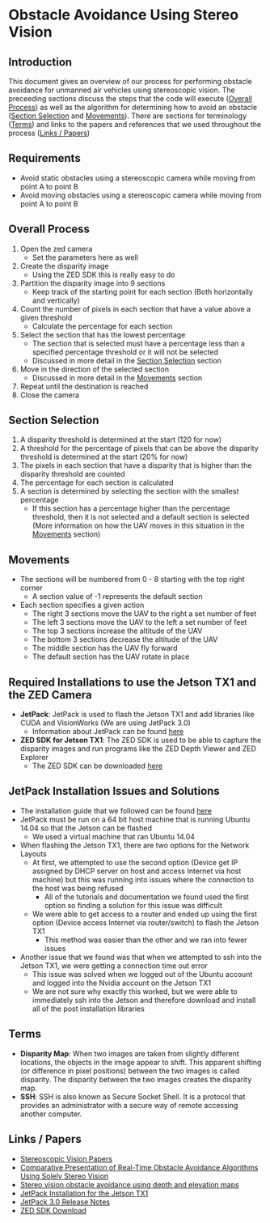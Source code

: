 # Obstacle Avoidance Using Stereo Vision

## Introduction
This document gives an overview of our process for performing obstacle avoidance for unmanned air vehicles using stereoscopic vision. The preceeding sections discuss the steps that the code will execute ([Overall Process](https://github.com/Wingman-19/CPP_UAV_Stereo_Vision/blob/master/README.md#overall-process)) as well as the algorithm for determining how to avoid an obstacle ([Section Selection](https://github.com/Wingman-19/CPP_UAV_Stereo_Vision/blob/master/README.md#section-selection) and [Movements](https://github.com/Wingman-19/CPP_UAV_Stereo_Vision/blob/master/README.md#movements)). There are sections for terminology ([Terms](https://github.com/Wingman-19/CPP_UAV_Stereo_Vision/blob/master/README.md#terms)) and links to the papers and references that we used throughout the process ([Links / Papers](https://github.com/Wingman-19/CPP_UAV_Stereo_Vision/blob/master/README.md#links--papers))

## Requirements
  * Avoid static obstacles using a stereoscopic camera while moving from point A to point B
  * Avoid moving obstacles using a stereoscopic camera while moving from point A to point B

## Overall Process
  1. Open the zed camera
      * Set the parameters here as well
  2. Create the disparity image
      * Using the ZED SDK this is really easy to do
  3. Partition the disparity image into 9 sections
      * Keep track of the starting point for each section (Both horizontally and vertically)
  4. Count the number of pixels in each section that have a value above a given threshold
      * Calculate the percentage for each section
  5. Select the section that has the lowest percentage
      * The section that is selected must have a percentage less than a specified percentage threshold or it will not be selected
      * Discussed in more detail in the [Section Selection](https://github.com/Wingman-19/CPP_UAV_Stereo_Vision/blob/master/README.md#section-selection) section
  6. Move in the direction of the selected section
      * Discussed in more detail in the [Movements](https://github.com/Wingman-19/CPP_UAV_Stereo_Vision/blob/master/README.md#movements) section
  7. Repeat until the destination is reached
  8. Close the camera
  
## Section Selection
  1. A disparity threshold is determined at the start (120 for now)
  2. A threshold for the percentage of pixels that can be above the disparity threshold is determined at the start (20% for now)
  3. The pixels in each section that have a disparity that is higher than the disparity threshold are counted
  4. The percentage for each section is calculated
  5. A section is determined by selecting the section with the smallest percentage
      * If this section has a percentage higher than the percentage threshold, then it is not selected and a default section is selected (More information on how the UAV moves in this situation in the [Movements](https://github.com/Wingman-19/CPP_UAV_Stereo_Vision/blob/master/README.md#movements) section)

## Movements
  * The sections will be numbered from 0 - 8 starting with the top right corner
    * A section value of -1 represents the default section
  * Each section specifies a given action
    * The right 3 sections move the UAV to the right a set number of feet
    * The left 3 sections move the UAV to the left a set number of feet
    * The top 3 sections increase the altitude of the UAV
    * The bottom 3 sections decrease the altitude of the UAV
    * The middle section has the UAV fly forward
    * The default section has the UAV rotate in place
    
## Required Installations to use the Jetson TX1 and the ZED Camera
  * **JetPack**: JetPack is used to flash the Jetson TX1 and add libraries like CUDA and VisionWorks (We are using JetPack 3.0)
    * Information about JetPack can be found [here](https://developer.nvidia.com/embedded/jetpack-notes)
  * **ZED SDK for Jetson TX1**: The ZED SDK is used to be able to capture the disparity images and run programs like the ZED Depth Viewer and ZED Explorer
    * The ZED SDK can be downloaded [here](https://www.stereolabs.com/developers/release/2.0/#sdkdownloads_anchor)
    
## JetPack Installation Issues and Solutions
  * The installation guide that we followed can be found [here](http://docs.nvidia.com/jetpack-l4t/index.html#developertools/mobile/jetpack/l4t/3.0/jetpack_l4t_install.htm)
  * JetPack must be run on a 64 bit host machine that is running Ubuntu 14.04 so that the Jetson can be flashed
    * We used a virtual machine that ran Ubuntu 14.04
  * When flashing the Jetson TX1, there are two options for the Network Layouts
    * At first, we attempted to use the second option (Device get IP assigned by DHCP server on host and access Internet via host machine) but this was running into issues where the connection to the host was being refused
      * All of the tutorials and documentation we found used the first option so finding a solution for this issue was difficult
    * We were able to get access to a router and ended up using the first option (Device access Internet via router/switch) to flash the Jetson TX1
      * This method was easier than the other and we ran into fewer issues
  * Another issue that we found was that when we attempted to ssh into the Jetson TX1, we were getting a connection time out error
    * This issue was solved when we logged out of the Ubuntu account and logged into the Nvidia account on the Jetson TX1
    * We are not sure why exactly this worked, but we were able to immediately ssh into the Jetson and therefore download and install all of the post installation libraries
    
## Terms
  * **Disparity Map**: When two images are taken from slightly different locations, the objects in the image appear to shift. This apparent shifting (or difference in pixel positions) between the two images is called disparity. The disparity between the two images creates the disparity map.
  * **SSH**: SSH is also known as Secure Socket Shell. It is a protocol that provides an administrator with a secure way of remote accessing another computer.

## Links / Papers
  * [Stereoscopic Vision Papers](https://github.com/Wingman-19/CPP_UAV_Stereo_Vision/tree/master/Stereo%20Vision%20Papers)
  * [Comparative Presentation of Real-Time Obstacle Avoidance Algorithms Using Solely Stereo Vision](http://83.212.134.96/robotics/wp-content/uploads/2011/12/Comparative-Presentation-of-Real-Time-Obstacle-Avoidance_Kos.pdf)
  * [Stereo vision obstacle avoidance using depth and elevation maps](https://robotica.dc.uba.ar/wp-content/papercite-data/pdf/pire2012.pdf)
  * [JetPack Installation for the Jetson TX1](http://docs.nvidia.com/jetpack-l4t/index.html#developertools/mobile/jetpack/l4t/3.0/jetpack_l4t_install.htm)
  * [JetPack 3.0 Release Notes](https://developer.nvidia.com/embedded/jetpack-notes)
  * [ZED SDK Download](https://www.stereolabs.com/developers/release/2.0/#sdkdownloads_anchor)
